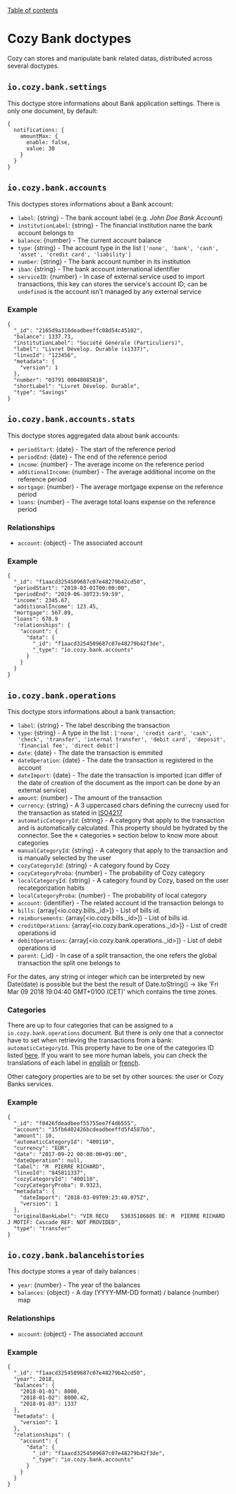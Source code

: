 [Table of contents](README.md#table-of-contents)

# Cozy Bank doctypes

Cozy can stores and manipulate bank related datas, distributed across several doctypes.


## `io.cozy.bank.settings`

This doctype store informations about Bank application settings. There is only one document, by default:

```
{
  notifications: {
    amountMax: {
      enable: false,
      value: 30
    }
  }
}
```


## `io.cozy.bank.accounts`

This doctypes stores informations about a Bank account:

- `label`: {string} - The bank account label (e.g. _John Doe Bank Account_)
- `institutionLabel`: {string} - The financial institution name the bank account belongs to
- `balance`: {number} - The current account balance
- `type`: {string} - The account type in the list `['none', 'bank', 'cash', 'asset', 'credit card', 'liability']`
- `number`: {string} - The bank account number in its institution
- `iban`: {string} - The bank account international identifier
- `serviceID`: {number} - In case of external service used to import transactions, this key can stores the service's account ID; can be `undefined` is the account isn't managed by any external service

### Example

```
{
  "_id": "2165d9a310deadbeeffc08d54c45102",
  "balance": 1337.73,
  "institutionLabel": "Société Générale (Particuliers)",
  "label": "Livret Dévelop. Durable (x1337)",
  "linxoId": "123456",
  "metadata": {
    "version": 1
  },
  "number": "03791 00048085818",
  "shortLabel": "Livret Dévelop. Durable",
  "type": "Savings"
}
```

## `io.cozy.bank.accounts.stats`

This doctype stores aggregated data about bank accounts:

- `periodStart`: {date} - The start of the reference period
- `periodEnd`: {date} - The end of the reference period
- `income`: {number} - The average income on the reference period
- `additionalIncome`: {number} - The average additional income on the reference period
- `mortgage`: {number} - The average mortgage expense on the reference period
- `loans`: {number} - The average total loans expense on the reference period

### Relationships

- `account`: {object} - The associated account

### Example

```
{
  "_id": "f1aacd3254509687c07e48279b42cd50",
  "periodStart": "2019-03-01T00:00:00",
  "periodEnd": "2019-06-30T23:59:59",
  "income": 2345.67,
  "additionalIncome": 123.45,
  "mortgage": 567.89,
  "loans": 678.9
  "relationships": {
    "account": {
      "data": {
        "_id": "f1aacd3254509687c07e48279b42f3de",
        "_type": "io.cozy.bank.accounts"
      }
    }
  }
}
```

## `io.cozy.bank.operations`

This doctype stors informations about a bank transaction:

- `label`: {string} - The label describing the transaction
- `type`: {string} - A type in the list : `['none', 'credit card', 'cash', 'check', 'transfer', 'internal transfer', 'debit card', 'deposit', 'financial fee', 'direct debit']`
- `date`: {date} - The date the transaction is emmited
- `dateOperation`: {date} - The date the transaction is registered in the account
- `dateImport`: {date} - The date the transaction is imported (can differ of the date of creation of the document as the import can be done by an external service)
- `amount`: {number} - The amount of the transaction
- `currency`: {string} - A 3 uppercased chars defining the currecny used for the transaction as stated in [ISO4217](https://www.currency-iso.org/en/home/tables/table-a1.html)
- `automaticCategoryId`: {string} - A category that apply to the transaction and is automatically calculated. This property should be hydrated by the connector. See the «&nbsp;categories&nbsp;» section below to know more about categories
- `manualCategoryId`: {string} - A category that apply to the transaction and is manually selected by the user
- `cozyCategoryId`: {string} - A category found by Cozy
- `cozyCategoryProba`: {number} - The probability of Cozy category
- `localCategoryId`: {string} - A category found by Cozy, based on the user recategorization habits
- `localCategoryProba`: {number} - The probability of local category
- `account`: {identifier} - The related account id the transaction belongs to
- `bills`: {array[<io.cozy.bills._id>]} - List of bills id.
- `reimbursements`: {array[<io.cozy.bills._id>]} - List of bills id.
- `creditOperations`: {array[<io.cozy.bank.operations._id>]} - List of credit operations id
- `debitOperations`: {array[<io.cozy.bank.operations._id>]} - List of debit operations id
- `parent`: {_id} - In case of a split transaction, the one refers the global transaction the split one belongs to


For the dates, any string or integer which can be interpreted by new Date(date) is possible but the
best the result of Date.toString() -> like 'Fri Mar 09 2018 19:04:40 GMT+0100 (CET)' which contains
the time zones.

### Categories

There are up to four categories that can be assigned to a `io.cozy.bank.operations` document. But there is only one that a connector have to set when retrieving the transactions from a bank: `automaticCategoryId`. This property have to be one of the categories ID listed [here](https://github.com/cozy/cozy-banks/blob/master/src/ducks/categories/tree.json). If you want to see more human labels, you can check the translations of each label in [english](https://github.com/cozy/cozy-banks/blob/master/src/locales/en.json) or [french](https://github.com/cozy/cozy-banks/blob/master/src/locales/fr.json).

Other category properties are to be set by other sources: the user or Cozy Banks services.

### Example

```
{
  "_id": "f0426fdeadbeef55755ee7f4d6555",
  "account": "15fb6402426bcdeadbeeffd5f4587bb",
  "amount": 10,
  "automaticCategoryId": "400110",
  "currency": "EUR",
  "date": "2017-09-22 00:00:00+01:00",
  "dateOperation": null,
  "label": "M  PIERRE RICHARD",
  "linxoId": "845811337",
  "cozyCategoryId": "400110",
  "cozyCategoryProba": 0.9323,
  "metadata": {
    "dateImport": "2018-03-09T09:23:40.075Z",
    "version": 1
  },
  "originalBankLabel": "VIR RECU    5383518660S DE: M  PIERRE RICHARD J MOTIF: Cascade REF: NOT PROVIDED",
  "type": "transfer"
}
```


## `io.cozy.bank.balancehistories`

This doctype stores a year of daily balances :

- `year`: {number} - The year of the balances
- `balances`: {object} - A day (YYYY-MM-DD format) / balance (number) map

### Relationships

- `account`: {object} - The associated account

### Example

```
{
  "_id": "f1aacd3254509687c07e48279b42cd50",
  "year": 2018,
  "balances": {
    "2018-01-01": 8000,
    "2018-01-02": 8000.42,
    "2018-01-03": 1337
  },
  "metadata": {
    "version": 1
  },
  "relationships": {
    "account": {
      "data": {
        "_id": "f1aacd3254509687c07e48279b42f3de",
        "_type": "io.cozy.bank.accounts"
      }
    }
  }
}
```
